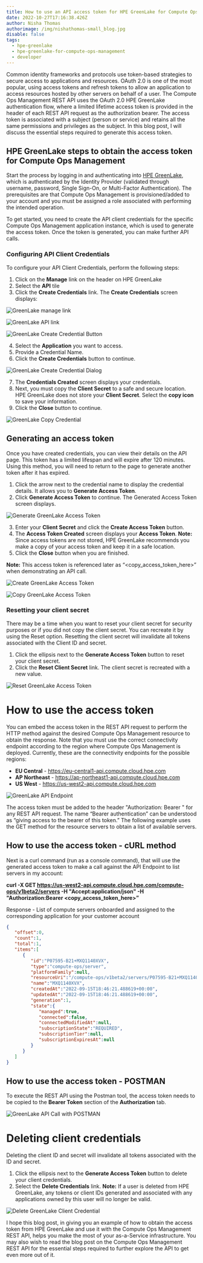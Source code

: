 ```yaml
---
title: How to use an API access token for HPE GreenLake for Compute Ops Management
date: 2022-10-27T17:16:38.426Z
author: Nisha Thomas
authorimage: /img/nishathomas-small_blog.jpg
disable: false
tags:
  - hpe-greenlake
  - hpe-greenlake-for-compute-ops-management
  - developer
---
```

Common identity frameworks and protocols use token-based strategies to secure access to applications and resources. OAuth 2.0 is one of the most popular, using access tokens and refresh tokens to allow an application to access resources hosted by other servers on behalf of a user. The Compute Ops Management REST API uses the OAuth 2.0 HPE GreenLake authentication flow, where a limited lifetime access token is provided in the header of each REST API request as the authorization bearer. The access token is associated with a subject (person or service) and retains all the same permissions and privileges as the subject. In this blog post, I will discuss the essential steps required to generate this access token.

## HPE GreenLake steps to obtain the access token for Compute Ops Management

Start the process by logging in and authenticating into [HPE GreenLake](https://console.greenlake.hpe.com/), which is authenticated by the Identity Provider (validated through username, password, Single Sign-On, or Multi-Factor Authentication). 
The prerequisites are that Compute Ops Management is provisioned/added to your account and you must be assigned a role associated with performing the intended operation.

To get started, you need to create the API client credentials for the specific Compute Ops Management application instance, which is used to generate the access token. Once the token is generated, you can make further API calls.

### Configuring API Client Credentials

To configure your API Client Credentials, perform the following steps:

1. Click on the **Manage** link on the header on HPE GreenLake
2. Select the **API** tile
3. Click the **Create Credentials** link. The **Create Credentials** screen displays:

![GreenLake manage link](/img/glcp_manage.png "GreenLake manage link")

![GreenLake API link](/img/glcp_api.png "GreenLake API link")

![GreenLake Create Credential Button](/img/glcp_create_cred.png "GreenLake Create Credential Button")

4. Select the **Application** you want to access. 
5. Provide a Credential Name.
6. Click the **Create Credentials** button to continue. 

![GreenLake Create Credential Dialog](/img/glcp_create_cred_dialog.png "GreenLake Create Credential Dialog")

7. The **Credentials Created** screen displays your credentials. 
8. Next, you must copy the **Client Secret** to a safe and secure location. HPE GreenLake does not store your **Client Secret**. Select the **copy icon** to save your information. 
9. Click the **Close** button to continue. 

![GreenLake Copy Credential](/img/glcp_create_cred_copy.png "GreenLake Copy Credential")

## Generating an access token

Once you have created credentials, you can view their details on the API page.  This token has a limited lifespan and will expire after 120 minutes.  Using this method, you will need to return to the page to generate another token after it has expired.

1. Click the arrow next to the credential name to display the credential details. It allows you to **Generate Access Token**.
2. Click **Generate Access Token** to continue. The Generated Access Token screen displays.

![Generate GreenLake  Access Token](/img/glcp_generate_token.png "Generate GreenLake Access Token")

3. Enter your **Client Secret** and click the **Create Access Token** button.
4. The **Access Token Created** screen displays your **Access Token**.
   **Note:** Since access tokens are not stored, HPE GreenLake recommends you make a copy of your access token and keep it in a safe location. 
5. Click the **Close** button when you are finished.

**Note:** This access token is referenced later as “<copy_access_token_here>” when demonstrating an API call.

![Create GreenLake Access Token](/img/glcp_create_access_token.png "Create GreenLake Access Token")

![Copy GreenLake Access Token](/img/glcp_copy_token.png "Copy GreenLake Access Token")

### Resetting your client secret

There may be a time when you want to reset your client secret for security purposes or if you did not copy the client secret. You can recreate it by using the Reset option. Resetting the client secret will invalidate all tokens associated with the Client ID and secret. 

1. Click the ellipsis next to the **Generate Access Token** button to reset your client secret.
2. Click the **Reset Client Secret** link. The client secret is recreated with a new value.

![Reset GreenLake Access Token](/img/glcp_reset_token.png "Reset GreenLake Access Token")

# How to use the access token

You can embed the access token in the REST API request to perform the HTTP method against the desired Compute Ops Management resource to obtain the response. Note that you must use the correct connectivity endpoint according to the region where Compute Ops Management is deployed. Currently, these are the connectivity endpoints for the possible regions:

* **EU Central** - <https://eu-central1-api.compute.cloud.hpe.com>
* **AP Northeast** - <https://ap-northeast1-api.compute.cloud.hpe.com>
* **US West** - <https://us-west2-api.compute.cloud.hpe.com>

![GreenLake API Endpoint](/img/glcp_endpoint.png "GreenLake API Endpoint")

The access token must be added to the header "Authorization: Bearer " for any REST API request.  The name “Bearer authentication” can be understood as “giving access to the bearer of this token.”  The following example uses the GET method for the resource servers to obtain a list of available servers.

## How to use the access token - cURL method

Next is a curl command (run as a console command), that will use the generated access token to make a call against the API Endpoint to list servers in my account:

**curl -X GET https://us-west2-api.compute.cloud.hpe.com/compute-ops/v1beta2/servers -H "Accept:application/json" -H "Authorization:Bearer <copy_access_token_here>”**

Response - List of compute servers onboarded and assigned to the corresponding application for your customer account

```json
{
   "offset":0,
   "count":1,
   "total":1,
   "items":[
      {
         "id":"P07595-B21+MXQ1140XVX",
         "type":"compute-ops/server",
         "platformFamily":null,
         "resourceUri":"/compute-ops/v1beta2/servers/P07595-B21+MXQ1140XVX",
         "name":"MXQ1140XVX",
         "createdAt":"2022-09-15T18:46:21.488619+00:00",
         "updatedAt":"2022-09-15T18:46:21.488619+00:00",
         "generation":1,
         "state":{
            "managed":true,
            "connected":false,
            "connectedModifiedAt":null,
            "subscriptionState":"REQUIRED",
            "subscriptionTier":null,
            "subscriptionExpiresAt":null
         }
      }
   ]
}
```

## How to use the access token - POSTMAN

To execute the REST API using the Postman tool, the access token needs to be copied to the **Bearer Token** section of the **Authorization** tab.

![GreenLake API Call with POSTMAN](/img/glcp_postman.png "GreenLake API Call with POSTMAN")

# Deleting client credentials

Deleting the client ID and secret will invalidate all tokens associated with the ID and secret.

1. Click the ellipsis next to the **Generate Access Token** button to delete your client credentials. 
2. Select the **Delete Credentials** link. 
   **Note:** If a user is deleted from HPE GreenLake, any tokens or client IDs generated and associated with any applications owned by this user will no longer be valid.

![Delete GreenLake Client Credential](/img/glcp_delete_cred.png "Delete GreenLake Client Credential")

I hope this blog post, in giving you an example of how to obtain the access token from HPE GreenLake and use it with the Compute Ops Management REST API, helps you make the most of your as-a-Service infrastructure. You may also wish to read the blog post on the Compute Ops Management REST API for the essential steps required to further explore the API to get even more out of it.
